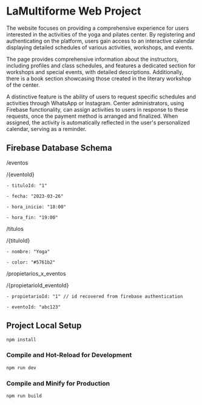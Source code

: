 # LaMultiforme Web Project

The website focuses on providing a comprehensive experience for users interested in the activities of the yoga and pilates center. By registering and authenticating on the platform, users gain access to an interactive calendar displaying detailed schedules of various activities, workshops, and events.

The page provides comprehensive information about the instructors, including profiles and class schedules, and features a dedicated section for workshops and special events, with detailed descriptions. Additionally, there is a book section showcasing those created in the literary workshop of the center.

A distinctive feature is the ability of users to request specific schedules and activities through WhatsApp or Instagram. Center administrators, using Firebase functionality, can assign activities to users in response to these requests, once the payment method is arranged and finalized. When assigned, the activity is automatically reflected in the user's personalized calendar, serving as a reminder.

## Firebase Database Schema

/eventos

  /{eventoId}

    - tituloId: "1"

    - fecha: "2023-03-26"

    - hora_inicio: "18:00"

    - hora_fin: "19:00"


/titulos

  /{tituloId}

    - nombre: "Yoga"

    - color: "#5761b2"


/propietarios_x_eventos

  /{propietarioId_eventoId} 

    - propietarioId: "1" // id recovered from firebase authentication
    
    - eventoId: "abc123"

## Project Local Setup

```sh
npm install
```

### Compile and Hot-Reload for Development

```sh
npm run dev
```

### Compile and Minify for Production

```sh
npm run build
```
